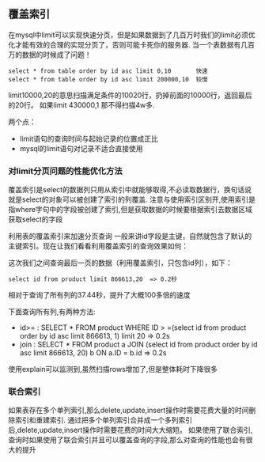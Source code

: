 ## 覆盖索引

在mysql中limit可以实现快速分页，但是如果数据到了几百万时我们的limit必须优化才能有效的合理的实现分页了，否则可能卡死你的服务器.
当一个表数据有几百万的数据的时候成了问题！

    select * from table order by id asc limit 0,10       快速
    select * from table order by id asc limit 200000,10  较慢

limit10000,20的意思扫描满足条件的10020行，扔掉前面的10000行，返回最后的20行。
如果limit 430000,1 那不得扫描4w多.

两个点：

- limit语句的查询时间与起始记录的位置成正比
- mysql的limit语句对记录不适合直接使用

### 对limit分页问题的性能优化方法

覆盖索引是select的数据列只用从索引中就能够取得,不必读取数据行，换句话说就是select的对象可以被创建了索引的列覆盖.
注意与使用索引区别开,使用索引是指where字句中的字段被创建了索引,但是获取数据的时候要根据索引去数据区域获取select的字段

利用表的覆盖索引来加速分页查询
一般来讲id字段是主键，自然就包含了默认的主键索引。现在让我们看看利用覆盖索引的查询效果如何：

这次我们之间查询最后一页的数据（利用覆盖索引，只包含id列），如下：

    select id from product limit 866613,20  => 0.2秒

相对于查询了所有列的37.44秒，提升了大概100多倍的速度

下面查询所有列,有两种方法:

 - id>= : SELECT * FROM product WHERE ID > =(select id from product order by id asc limit 866613, 1) limit 20  => 0.2s
 - join : SELECT * FROM product a JOIN (select id from product order by id asc  limit 866613, 20) b ON a.ID = b.id  => 0.2s

 使用explain可以监测到,虽然扫描rows增加了,但是整体耗时下降很多

### 联合索引

如果表存在多个单列索引,那么delete,update,insert操作时需要花费大量的时间删除索引和重建索引.
通过把多个单列索引合并成一个多列索引后,delete,update,insert操作时需要花费的时间大大缩短。
如果使用了联合索引,查询时如果使用了联合索引并且可以覆盖查询的字段,那么对查询的性能也会有很大的提升